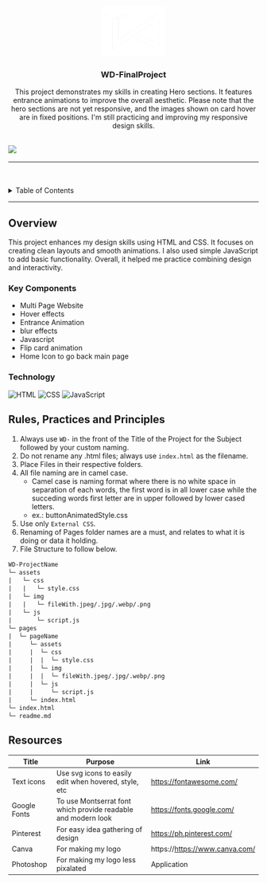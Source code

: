 <a name="readme-top">

<br/>

<br />
<div align="center">
  <a href="https://github.com/Ivanlizardo/">
    <img src=".\assets\img\VectorIvan(White).png" alt="Ivan Logo" width="130" height="100">
  </a>
  <h3 align="center">WD-FinalProject</h3>
</div>
<!-- TODO: Make a short description -->
<div align="center">
  This project demonstrates my skills in creating Hero sections. It features entrance animations to improve the overall aesthetic. Please note that the hero sections are not yet responsive, and the images shown on card hover are in fixed positions. I'm still practicing and improving my responsive design skills.
</div>

<br />

![](https://visit-counter.vercel.app/counter.png?page=Ivanlizardo/WD-FinalProject)

---

<br />
<br />

<details>
  <summary>Table of Contents</summary>
  <ol>
    <li>
      <a href="#overview">Overview</a>
      <ol>
        <li>
          <a href="#key-components">Key Components</a>
        </li>
        <li>
          <a href="#technology">Technology</a>
        </li>
      </ol>
    </li>
    <li>
      <a href="#rule,-practices-and-principles">Rules, Practices and Principles</a>
    </li>
    <li>
      <a href="#resources">Resources</a>
    </li>
  </ol>
</details>

---

## Overview

This project enhances my design skills using HTML and CSS. It focuses on creating clean layouts and smooth animations. I also used simple JavaScript to add basic functionality. Overall, it helped me practice combining design and interactivity.

### Key Components

- Multi Page Website
- Hover effects
- Entrance Animation
- blur effects
- Javascript
- Flip card animation
- Home Icon to go back main page

### Technology

<!-- TODO: List of Technology Used -->

![HTML](https://img.shields.io/badge/HTML-E34F26?style=for-the-badge&logo=html5&logoColor=white)
![CSS](https://img.shields.io/badge/CSS-1572B6?style=for-the-badge&logo=css3&logoColor=white)
![JavaScript](https://img.shields.io/badge/JavaScript-F7DF1E?style=for-the-badge&logo=javascript&logoColor=black)

## Rules, Practices and Principles

1. Always use `WD-` in the front of the Title of the Project for the Subject followed by your custom naming.
2. Do not rename any .html files; always use `index.html` as the filename.
3. Place Files in their respective folders.
4. All file naming are in camel case.
   - Camel case is naming format where there is no white space in separation of each words, the first word is in all lower case while the succeding words first letter are in upper followed by lower cased letters.
   - ex.: buttonAnimatedStyle.css
5. Use only `External CSS`.
6. Renaming of Pages folder names are a must, and relates to what it is doing or data it holding.
7. File Structure to follow below.

```
WD-ProjectName
└─ assets
|   └─ css
|   |   └─ style.css
|   └─ img
|   |   └─ fileWith.jpeg/.jpg/.webp/.png
|   └─ js
|       └─ script.js
└─ pages
|  └─ pageName
|     └─ assets
|     |  └─ css
|     |  |  └─ style.css
|     |  └─ img
|     |  |  └─ fileWith.jpeg/.jpg/.webp/.png
|     |  └─ js
|     |     └─ script.js
|     └─ index.html
└─ index.html
└─ readme.md
```

## Resources

<!-- TODO: Add References -->

| Title        | Purpose                                                       | Link                           |
| ------------ | ------------------------------------------------------------- | ------------------------------ |
| Text icons   | Use svg icons to easily edit when hovered, style, etc         | https://fontawesome.com/       |
| Google Fonts | To use Montserrat font which provide readable and modern look | https://fonts.google.com/      |
| Pinterest    | For easy idea gathering of design                             | https://ph.pinterest.com/      |
| Canva        | For making my logo                                            | https://https://www.canva.com/ |
| Photoshop    | For making my logo less pixalated                             | Application                    |
